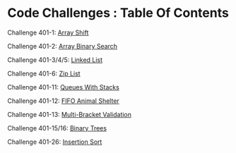 # Code Challenges : Table Of Contents

Challenge 401-1: [Array Shift](https://github.com/JungDefiant/data-structures-and-algorithms/tree/master/code-challenges/array-shift)

Challenge 401-2: [Array Binary Search](https://github.com/JungDefiant/data-structures-and-algorithms/tree/master/code-challenges/array-binary-search)

Challenge 401-3/4/5: [Linked List](https://github.com/JungDefiant/data-structures-and-algorithms/tree/master/data-structures/linked-list)

Challenge 401-6: [Zip List](https://github.com/JungDefiant/data-structures-and-algorithms/tree/master/data-structures/ll-ziplists)

Challenge 401-11: [Queues With Stacks](https://github.com/JungDefiant/data-structures-and-algorithms/tree/master/code-challenges/queues-with-stacks)

Challenge 401-12: [FIFO Animal Shelter](https://github.com/JungDefiant/data-structures-and-algorithms/tree/master/code-challenges/fifo-animal-shelter)

Challenge 401-13: [Multi-Bracket Validation](https://github.com/JungDefiant/data-structures-and-algorithms/tree/master/code-challenges/multi-bracket-validation)

Challenge 401-15/16: [Binary Trees](https://github.com/JungDefiant/data-structures-and-algorithms/tree/master/data-structures/tree)

Challenge 401-26: [Insertion Sort](https://github.com/JungDefiant/data-structures-and-algorithms/tree/master/code-challenges/insertion-sort)
